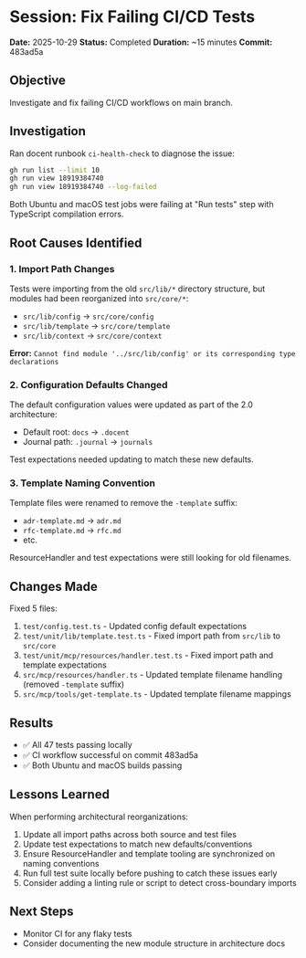 # Session: Fix Failing CI/CD Tests

**Date:** 2025-10-29
**Status:** Completed
**Duration:** ~15 minutes
**Commit:** 483ad5a

## Objective

Investigate and fix failing CI/CD workflows on main branch.

## Investigation

Ran docent runbook `ci-health-check` to diagnose the issue:

```bash
gh run list --limit 10
gh run view 18919384740
gh run view 18919384740 --log-failed
```

Both Ubuntu and macOS test jobs were failing at "Run tests" step with TypeScript compilation errors.

## Root Causes Identified

### 1. Import Path Changes

Tests were importing from the old `src/lib/*` directory structure, but modules had been reorganized into `src/core/*`:

- `src/lib/config` → `src/core/config`
- `src/lib/template` → `src/core/template`
- `src/lib/context` → `src/core/context`

**Error:** `Cannot find module '../src/lib/config' or its corresponding type declarations`

### 2. Configuration Defaults Changed

The default configuration values were updated as part of the 2.0 architecture:

- Default root: `docs` → `.docent`
- Journal path: `.journal` → `journals`

Test expectations needed updating to match these new defaults.

### 3. Template Naming Convention

Template files were renamed to remove the `-template` suffix:

- `adr-template.md` → `adr.md`
- `rfc-template.md` → `rfc.md`
- etc.

ResourceHandler and test expectations were still looking for old filenames.

## Changes Made

Fixed 5 files:

1. `test/config.test.ts` - Updated config default expectations
2. `test/unit/lib/template.test.ts` - Fixed import path from `src/lib` to `src/core`
3. `test/unit/mcp/resources/handler.test.ts` - Fixed import path and template expectations
4. `src/mcp/resources/handler.ts` - Updated template filename handling (removed `-template` suffix)
5. `src/mcp/tools/get-template.ts` - Updated template filename mappings

## Results

- ✅ All 47 tests passing locally
- ✅ CI workflow successful on commit 483ad5a
- ✅ Both Ubuntu and macOS builds passing

## Lessons Learned

When performing architectural reorganizations:

1. Update all import paths across both source and test files
2. Update test expectations to match new defaults/conventions
3. Ensure ResourceHandler and template tooling are synchronized on naming conventions
4. Run full test suite locally before pushing to catch these issues early
5. Consider adding a linting rule or script to detect cross-boundary imports

## Next Steps

- Monitor CI for any flaky tests
- Consider documenting the new module structure in architecture docs
